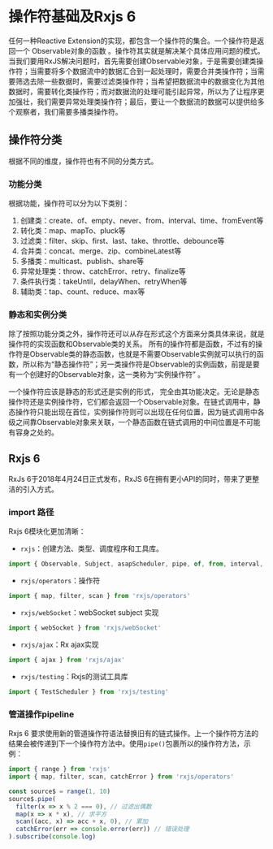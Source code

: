 # 操作符基础及Rxjs 6

任何⼀种Reactive Extension的实现，都包含⼀个操作符的集合。⼀个操作符是返回⼀个
Observable对象的函数 。操作符其实就是解决某个具体应⽤问题的模式。 当我们要⽤RxJS解决问题时，⾸先需要创建Observable对象，于是需要创建类操作符；当需要将多个数据流中的数据汇合到⼀起处理时，需要合并类操作符；当需要筛选去除⼀些数据时，需要过滤类操作符；当希望把数据流中的数据变化为其他数据时，需要转化类操作符；⽽对数据流的处理可能引起异常，所以为了让程序更加强壮，我们需要异常处理类操作符；最后，要让⼀个数据流的数据可以提供给多个观察者，我们需要多播类操作符。

## 操作符分类

根据不同的维度，操作符也有不同的分类⽅式。

### 功能分类

根据功能，操作符可以分为以下类别：

1. 创建类：create、of、empty、never、from、interval、time、fromEvent等
2. 转化类：map、mapTo、pluck等
3. 过滤类：filter、skip、first、last、take、throttle、debounce等
4. 合并类：concat、merge、zip、combineLatest等
5. 多播类：multicast、publish、share等
6. 异常处理类：throw、catchError、retry、finalize等
7. 条件执行类：takeUntil，delayWhen、retryWhen等
8. 辅助类：tap、count、reduce、max等

### 静态和实例分类

除了按照功能分类之外，操作符还可以从存在形式这个⽅⾯来分类具体来说，就是操作符的实现函数和Observable类的关系。
所有的操作符都是函数，不过有的操作符是Observable类的静态函数，也就是不需要Observable实例就可以执⾏的函数，所以称为“静态操作符”；另⼀类操作符是Observable的实例函数，前提是要有⼀个创建好的Observable对象，这⼀类称为“实例操作符” 。

⼀个操作符应该是静态的形式还是实例的形式， 完全由其功能决定。⽆论是静态操作符还是实例操作符，它们都会返回⼀个Observable对象。在链式调⽤中，静态操作符只能出现在⾸位，实例操作符则可以出现在任何位置，因为链式调⽤中各级之间靠Observable对象来关联，⼀个静态函数在链式调⽤的中间位置是不可能有容⾝之处的。

## Rxjs 6

RxJs 6于2018年4月24日正式发布，RxJS 6在拥有更小API的同时，带来了更整洁的引入方式。

### import 路径

Rxjs 6模块化更加清晰：

- `rxjs`：创建方法、类型、调度程序和工具库。

```js
import { Observable, Subject, asapScheduler, pipe, of, from, interval, merge, fromEvent } from 'rxjs'
```

- `rxjs/operators`：操作符

```js
import { map, filter, scan } from 'rxjs/operators'
```

- `rxjs/webSocket`：webSocket subject 实现

```js
import { webSocket } from 'rxjs/webSocket'
```

- `rxjs/ajax`：Rx ajax实现

```js
import { ajax } from 'rxjs/ajax'
```

- `rxjs/testing`：Rxjs的测试工具库

```js
import { TestScheduler } from 'rxjs/testing'
```

### 管道操作pipeline

Rxjs 6 要求使用新的管道操作符语法替换旧有的链式操作。上一个操作符方法的结果会被传递到下一个操作符方法中。使用`pipe()`包裹所以的操作符方法，示例：

```js
import { range } from 'rxjs'
import { map, filter, scan, catchError } from 'rxjs/operators'

const source$ = range(1, 10)
source$.pipe(
  filter(x => x % 2 === 0), // 过滤出偶数
  map(x => x * x), // 求平方
  scan((acc, x) => acc + x, 0), // 累加
  catchError(err => console.error(err)) // 错误处理
).subscribe(console.log)
```

